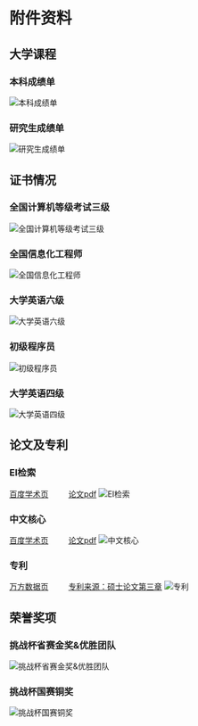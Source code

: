 # 附件资料

## 大学课程

### 本科成绩单
![本科成绩单](certificates/本科成绩单.jpg)

### 研究生成绩单
![研究生成绩单](certificates/研究生成绩单.jpg)

## 证书情况

### 全国计算机等级考试三级
![全国计算机等级考试三级](certificates/全国计算机等级考试三级.png)

### 全国信息化工程师
![全国信息化工程师](certificates/全国信息化工程师.jpg)

### 大学英语六级
![大学英语六级](certificates/大学英语六级.jpg)

### 初级程序员
![初级程序员](certificates/初级程序员.jpg)

### 大学英语四级
![大学英语四级](certificates/大学英语四级.jpg)

## 论文及专利

### EI检索
[百度学术页](http://xueshu.baidu.com/s?wd=paperuri%3A%28ad8a5a65a5312ddf4a1c9e5006330d6d%29&filter=sc_long_sign&sc_ks_para=q%3DImpact%20analysis%20of%20different%20spatial%20resolution%20DEM%20on%20object-oriented%20landslide%20extraction%20from%20high%20resolution%20remote%20sensing%20images&sc_us=10021676106101439353&tn=SE_baiduxueshu_c1gjeupa&ie=utf-8) &emsp;&emsp; [论文pdf](papers/EI检索.pdf)
![EI检索](papers/EI检索.jpg)

### 中文核心
[百度学术页](http://xueshu.baidu.com/s?wd=paperuri%3A(eb3f1fb2c0028fb40e29f469a3f58db2)&filter=sc_long_sign&tn=SE_baiduxueshu_c1gjeupa&ie=utf-8&sc_ks_para=q%3D%E9%9D%A2%E5%90%91%E5%AF%B9%E8%B1%A1%E6%BB%91%E5%9D%A1%E4%BF%A1%E6%81%AF%E6%8F%90%E5%8F%96%E4%B8%ADDEM%E7%A9%BA%E9%97%B4%E5%88%86%E8%BE%A8%E7%8E%87%E5%BD%B1%E5%93%8D%E5%88%86%E6%9E%90) &emsp;&emsp; [论文pdf](papers/中文核心.pdf)
![中文核心](papers/中文核心.jpg)

### 专利
[万方数据页](http://www.wanfangdata.com.cn/details/detail.do?_type=patent&id=CN201410478027.1) &emsp;&emsp; [专利来源：硕士论文第三章](papers/硕士论文-面向对象遥感滑坡信息提取技术研究.pdf)
![专利](papers/专利-多尺度参数优化.jpg)

## 荣誉奖项

### 挑战杯省赛金奖&优胜团队
![挑战杯省赛金奖&优胜团队](awards/挑战杯省赛金奖&优胜团队.jpg)

### 挑战杯国赛铜奖
![挑战杯国赛铜奖](awards/挑战杯国赛铜奖.jpg)
